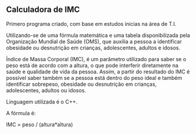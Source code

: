 <h2>
    Calculadora de IMC
</h2>



Primero programa criado, com base em estudos inicias na área de T.I.


Utilizando-se de uma fórmula matemática e uma tabela disponibilizada pela Organização Mundial de Saúde (OMS), que auxilia a pessoa a identificar obesidade ou desnutrição em crianças, adolescentes, adultos e idosos. 

Índice de Massa Corporal (IMC), é um parâmetro utilizado para saber se o peso está de acordo com a altura, o que pode interferir diretamente na saúde e qualidade de vida da pessoa. Assim, a partir do resultado do IMC é possível saber também se a pessoa está dentro do peso ideal e também identificar sobrepeso, obesidade ou desnutrição em crianças, adolescentes, adultos ou idosos.

Linguagem utilizada é o C++.

A fórmula é:

IMC = peso / (altura*altura)

